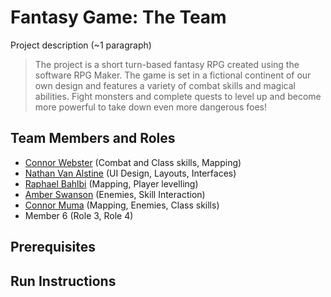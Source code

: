 # Fantasy Game: The Team

Project description (~1 paragraph)
> The project is a short turn-based fantasy RPG created using the software RPG Maker.
> The game is set in a fictional continent of our own design and features a variety of combat skills 
> and magical abilities. Fight monsters and complete quests to level up and become more powerful to take down 
> even more dangerous foes!

## Team Members and Roles

* [Connor Webster](https://github.com/ConnorWeb/CIS350-HW2-Webster.git) (Combat and Class skills, Mapping)
* [Nathan Van Alstine](https://github.com/NathanVa9/CIS350-HW2-Van_Alstine) (UI Design, Layouts, Interfaces)
* [Raphael Bahlbi](https://github.com/BahlbiR/CIS350-HW2-Bahlbi) (Mapping, Player levelling)
* [Amber Swanson](https://github.com/demiacloud/CIS350-HW2-Swanson) (Enemies, Skill Interaction)
* [Connor Muma](https://github.com/ConnorMuma/CIS350-HW2-Muma)  (Mapping, Enemies, Class skills)
* Member 6 (Role 3, Role 4)
## Prerequisites

## Run Instructions
